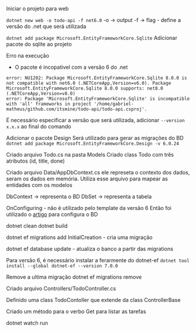 Iniciar o projeto para web 

`dotnet new web -o todo-api -f net6.0`
-o -> output 
-f -> flag - define a versão do .net que será utilizada


`dotnet add package Microsoft.EntityFrameworkCore.Sqlite`
Adicionar pacote do sqlite ao projeto 

Erro na execução
- O pacote é incopativel com a versão 6 do .net
```
error: NU1202: Package Microsoft.EntityFrameworkCore.Sqlite 8.0.0 is not compatible with net6.0 (.NETCoreApp,Version=v6.0). Package Microsoft.EntityFrameworkCore.Sqlite 8.0.0 supports: net8.0 (.NETCoreApp,Version=v8.0)
error: Package 'Microsoft.EntityFrameworkCore.Sqlite' is incompatible with 'all' frameworks in project '/home/gabriel-matheus/github.com/itsmine/todo-api/todo-api.csproj'.
```

É necessário especificar a versão que será utilizada, adicionar `--version x.x.x` ao final do comando

Adicionar o pacote Design 
Será utilizado para gerar as migrações do BD
`dotnet add package Microsoft.EntityFrameworkCore.Design -v 6.0.24`


Criado arquivo Todo.cs na pasta Models 
Criado class Todo com três atributos (id, title, done)

Criado arquivo Data/AppDbContext.cs ele represeta o contexto dos dados, seram os dados em memória.
Utiliza esse arquivo para mapear as entidades com os modelos

DbContext -> representa o BD
DbSet -> representa a tabela

OnConfiguring - não é utilizado pelo template da versão 6
Então foi utilizado o [artigo](https://macoratti.net/21/10/aspn6_expminapi1.htm) para configura o BD


dotnet clean
dotnet build 

dotnet ef migrations add InitialCreation - cria uma migração

dotnet ef database update - atualiza o banco a partir das migrations

Para versão 6, é necessário instalar a ferarmente do dotnet-ef 
`dotnet tool install --global dotnet-ef --version 7.0.0
`

Remove a ultima migração
dotnet ef migrations remove


Criado arquivo Controllers/TodoController.cs

Definido uma class TodoContoller que extende da class ControllerBase

Criado um método para o verbo Get para listar as tarefas


dotnet watch run